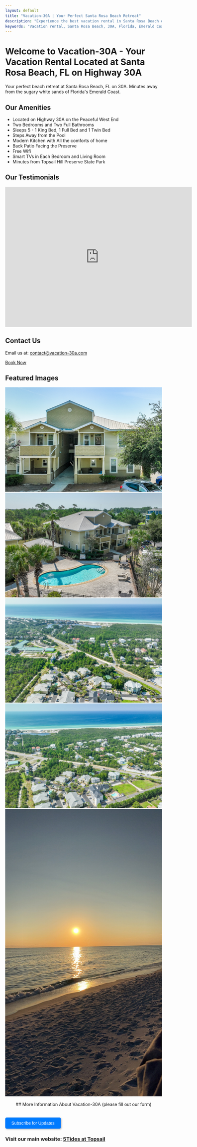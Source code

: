 ```yaml
---
layout: default
title: "Vacation-30A | Your Perfect Santa Rosa Beach Retreat"
description: "Experience the best vacation rental in Santa Rosa Beach on 30A. Enjoy luxurious amenities, peaceful surroundings, and direct access to Florida's Emerald Coast."
keywords: "Vacation rental, Santa Rosa Beach, 30A, Florida, Emerald Coast, beach retreat, family-friendly, luxury amenities"
---
```


<!-- Scrolling TikTok Banner -->
<div id="scroll-banner">
    🎵 Follow us on TikTok! 
    <a href="https://www.tiktok.com/@5tidesfl" target="_blank">
        <i class="fab fa-tiktok"></i>
    </a>
</div>

<style>
#scroll-banner {
    position: fixed;
    top: 0; /* Moves it to the top */
    left: 100%;
    width: auto;
    background: #ff0050; /* TikTok’s signature color */
    color: white;
    font-size: 18px;
    padding: 10px;
    text-align: center;
    white-space: nowrap;
    animation: scrollBanner 15s linear infinite;
    z-index: 9999;
}

@keyframes scrollBanner {
    from { transform: translateX(100%); }
    to { transform: translateX(-100%); }
}

#scroll-banner a {
    color: white;
    text-decoration: none;
}

.fa-tiktok {
    font-size: 24px;
    color: black !important; /* Ensures the icon is black */
    margin-left: 5px;
}
</style>


# Welcome to Vacation-30A - Your Vacation Rental Located at Santa Rosa Beach, FL on Highway 30A

Your perfect beach retreat at Santa Rosa Beach, FL on 30A. Minutes away from the sugary white sands of Florida's Emerald Coast.

## Our Amenities
- Located on Highway 30A on the Peaceful West End
- Two Bedrooms and Two Full Bathrooms
- Sleeps 5 - 1 King Bed, 1 Full Bed and 1 Twin Bed
- Steps Away from the Pool
- Modern Kitchen with All the comforts of home
- Back Patio Facing the Preserve
- Free Wifi
- Smart TVs in Each Bedroom and Living Room
- Minutes from Topsail Hill Preserve State Park

## Our Testimonials
<iframe src="https://www.google.com/maps/embed?pb=!1m18!1m12!1m3!1d220545.80494094512!2d-86.05918728442042!3d30.26477764190027!2m3!1f0!2f0!3f0!3m2!1i1024!2i768!4f13.1!3m3!1m2!1s0x20b2a6733de11d6f%3A0x8d50d88867e4f1c4!2s5Tides!5e0!3m2!1sen!2sus!4v1735866600375!5m2!1sen!2sus" width="600" height="450" style="border:0;" allowfullscreen="" loading="lazy" referrerpolicy="no-referrer-when-downgrade"></iframe>

## Contact Us
Email us at: [contact@vacation-30a.com](mailto:5tidesfl@gmail.com)

<a href="https://www.airbnb.com/rooms/811737612454728329?source_impression_id=p3_1706392206_doHyVHsBGtePPOPP" class="button">
  Book Now
</a>

## Featured Images
![Topsail Village 30A](assets/images/web_412%20Topsail%20Village%20%20_31.jpg)
![Drone View of Topsail Village Pool and Building](assets/images/web_412%20Topsail%20Village%20%20_32.jpg)
![Drone View of 30A and Gulf of Mexico](assets/images/web_412%20Topsail%20Village%20%20_33.jpg)
![Drone View of 30A and Emerald Coast](assets/images/web_412%20Topsail%20Village%20%20_34.jpg)
![Beautiful Sunset at Santa Rosa Beach](assets/images/SRB_Sunset_v1.JPG)

<div style="text-align: center;">
## More Information About Vacation-30A (please fill out our form)
</div>

<button id="email-form-trigger">Subscribe for Updates</button>

<div id="email-form-popup" class="popup">
  <div class="popup-content">
    <span class="popup-close" onclick="closePopup()">×</span>
    <h2>Stay Updated!</h2>
    <iframe src="https://docs.google.com/forms/d/e/1FAIpQLSdKELiSHNu1MGxzGKqZYZfZzZAV7jjXTAwcBQz0T27F_se8eQ/viewform?embedded=true" width="640" height="586" frameborder="0" marginheight="0" marginwidth="0">
      Loading…
    </iframe>
  </div>
</div>

<link rel="stylesheet" href="https://cdnjs.cloudflare.com/ajax/libs/font-awesome/5.15.3/css/all.min.css">

<style>
  #email-form-popup {
    display: none;
    position: fixed;
    top: 0;
    left: 0;
    width: 100%;
    height: 100%;
    background-color: rgba(0, 0, 0, 0.7);
    justify-content: center;
    align-items: center;
    z-index: 1000;
  }

  .popup-content {
    background: white;
    padding: 20px;
    border-radius: 8px;
    max-width: 600px;
    width: 80%;
    box-shadow: 0 4px 8px rgba(0, 0, 0, 0.2);
    position: relative;
    text-align: center;
  }

  .popup-close {
    position: absolute;
    top: 10px;
    right: 10px;
    background: none;
    border: none;
    font-size: 1.5em;
    cursor: pointer;
  }

  #email-form-trigger {
    margin-top: 20px;
    padding: 10px 20px;
    background: #007bff;
    color: white;
    border: none;
    border-radius: 5px;
    font-size: 1em;
    cursor: pointer;
    box-shadow: 2px 2px 5px rgba(0, 0, 0, 0.3);
  }

  #email-form-trigger:hover {
    background: #0056b3;
  }
</style>

<script>
  // Show the popup after a delay
  window.onload = function () {
    setTimeout(() => {
      document.getElementById("email-form-popup").style.display = "flex";
    }, 3000); // Adjust delay as needed
  };

  // Function to close the popup when clicking outside the popup content
  function closePopup(event) {
    const popup = document.getElementById("email-form-popup");

    // Check if the click target is outside the popup content
    if (event.target === popup) {
      popup.style.display = "none";
    }
  }

  // Add the event listener to the popup container
  document.getElementById("email-form-popup").addEventListener("click", closePopup);

  // Add click listener to reopen button
  document.getElementById("email-form-trigger").addEventListener("click", () => {
    document.getElementById("email-form-popup").style.display = "flex";
  });
</script>

### Visit our main website: [5Tides at Topsail](https://5tidesfl.com)
